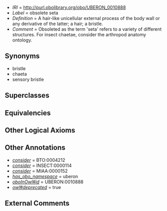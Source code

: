  * *IRI* = http://purl.obolibrary.org/obo/UBERON_0010888
 * *Label* = obsolete seta
 * *Definition* = A hair-like unicellular external process of the body wall or any derivative of the latter; a hair; a bristle.
 * *Comment* = Obsoleted as the term 'seta' refers to a variety of different structures. For insect chaetae, consider the arthropod anatomy ontology.

## Synonyms

 * bristle
 * chaeta
 * sensory bristle

## Superclasses


## Equivalencies


## Other Logical Axioms


## Other Annotations

 * *[consider](../../er/oboInOwl#consider.md)* = BTO:0004212
 * *[consider](../../er/oboInOwl#consider.md)* = INSECT:0000114
 * *[consider](../../er/oboInOwl#consider.md)* = MIAA:0000152
 * *[has_obo_namespace](../../ce/oboInOwl#hasOBONamespace.md)* = uberon
 * *[oboInOwl#id](../../id/oboInOwl#id.md)* = UBERON:0010888
 * *[owl#deprecated](../../ed/owl#deprecated.md)* = true

## External Comments

